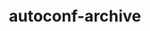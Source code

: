 ---
title: "autoconf-archive"
layout: cache
categories: [package, v0.18.1]
meta: {"versions": ["2022.02.11"], "compilers": ["gcc@=7.3.1", "gcc@=7.5.0"], "oss": ["amzn2", "ubuntu18.04"], "platforms": ["linux"], "targets": ["aarch64", "graviton2", "x86_64", "x86_64_v3", "x86_64_v4"], "stacks": ["aws-ahug", "aws-ahug-aarch64", "aws-isc", "aws-isc-aarch64", "data-vis-sdk", "e4s", "radiuss", "root", "tutorial"], "num_specs": 5, "num_specs_by_stack": {"aws-ahug": 2, "aws-isc": 2, "root": 5, "aws-isc-aarch64": 2, "aws-ahug-aarch64": 2, "radiuss": 1, "tutorial": 1, "data-vis-sdk": 1, "e4s": 1}}
spec_details: [{"hash": "kk7yh7xnczrxpljn4iunbi5vu5oveccw", "compiler": "gcc@=7.3.1", "versions": ["2022.02.11"], "os": "amzn2", "platform": "linux", "target": "x86_64_v4", "variants": ["patches=130cd48"], "stacks": ["aws-ahug", "aws-isc", "root"], "size": "-", "tarball": "https://binaries.spack.io/v0.18.1/build_cache/linux-amzn2-x86_64_v4/gcc-7.3.1/autoconf-archive-2022.02.11/linux-amzn2-x86_64_v4-gcc-7.3.1-autoconf-archive-2022.02.11-kk7yh7xnczrxpljn4iunbi5vu5oveccw.spack"}, {"hash": "sxcarwii6xpkuuzz7gtttfmrjtur4ijg", "compiler": "gcc@=7.3.1", "versions": ["2022.02.11"], "os": "amzn2", "platform": "linux", "target": "aarch64", "variants": ["patches=130cd48"], "stacks": ["aws-isc-aarch64", "aws-ahug-aarch64", "root"], "size": "-", "tarball": "https://binaries.spack.io/v0.18.1/build_cache/linux-amzn2-aarch64/gcc-7.3.1/autoconf-archive-2022.02.11/linux-amzn2-aarch64-gcc-7.3.1-autoconf-archive-2022.02.11-sxcarwii6xpkuuzz7gtttfmrjtur4ijg.spack"}, {"hash": "2uxo7iolsxamhu4dsc35osnnhu2br2ti", "compiler": "gcc@=7.3.1", "versions": ["2022.02.11"], "os": "amzn2", "platform": "linux", "target": "x86_64_v3", "variants": ["patches=130cd48"], "stacks": ["aws-ahug", "aws-isc", "root"], "size": "-", "tarball": "https://binaries.spack.io/v0.18.1/build_cache/linux-amzn2-x86_64_v3/gcc-7.3.1/autoconf-archive-2022.02.11/linux-amzn2-x86_64_v3-gcc-7.3.1-autoconf-archive-2022.02.11-2uxo7iolsxamhu4dsc35osnnhu2br2ti.spack"}, {"hash": "ecpdiabv7zpuqu3vthtpvme3kizuzavc", "compiler": "gcc@=7.3.1", "versions": ["2022.02.11"], "os": "amzn2", "platform": "linux", "target": "graviton2", "variants": ["patches=130cd48"], "stacks": ["aws-isc-aarch64", "aws-ahug-aarch64", "root"], "size": "-", "tarball": "https://binaries.spack.io/v0.18.1/build_cache/linux-amzn2-graviton2/gcc-7.3.1/autoconf-archive-2022.02.11/linux-amzn2-graviton2-gcc-7.3.1-autoconf-archive-2022.02.11-ecpdiabv7zpuqu3vthtpvme3kizuzavc.spack"}, {"hash": "uk63mel7btdeo275bi3zzvhkygyivebq", "compiler": "gcc@=7.5.0", "versions": ["2022.02.11"], "os": "ubuntu18.04", "platform": "linux", "target": "x86_64", "variants": ["patches=130cd48"], "stacks": ["radiuss", "root", "tutorial", "data-vis-sdk", "e4s"], "size": "-", "tarball": "https://binaries.spack.io/v0.18.1/build_cache/linux-ubuntu18.04-x86_64/gcc-7.5.0/autoconf-archive-2022.02.11/linux-ubuntu18.04-x86_64-gcc-7.5.0-autoconf-archive-2022.02.11-uk63mel7btdeo275bi3zzvhkygyivebq.spack"}]
---